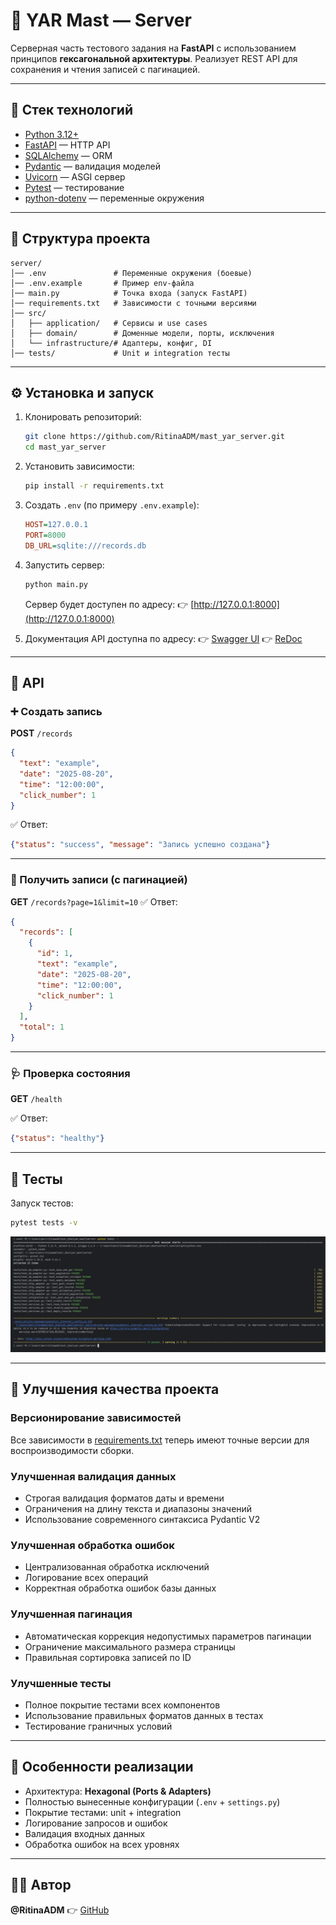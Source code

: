 # 📌 YAR Mast — Server

Серверная часть тестового задания на **FastAPI** с использованием принципов **гексагональной архитектуры**.
Реализует REST API для сохранения и чтения записей с пагинацией.

---

## 🚀 Стек технологий

* [Python 3.12+](https://www.python.org/)
* [FastAPI](https://fastapi.tiangolo.com/) — HTTP API
* [SQLAlchemy](https://www.sqlalchemy.org/) — ORM
* [Pydantic](https://docs.pydantic.dev/) — валидация моделей
* [Uvicorn](https://www.uvicorn.org/) — ASGI сервер
* [Pytest](https://docs.pytest.org/) — тестирование
* [python-dotenv](https://pypi.org/project/python-dotenv/) — переменные окружения

---

## 📂 Структура проекта

```
server/
│── .env               # Переменные окружения (боевые)
│── .env.example       # Пример env-файла
│── main.py            # Точка входа (запуск FastAPI)
│── requirements.txt   # Зависимости с точными версиями
│── src/
│   ├── application/   # Сервисы и use cases
│   ├── domain/        # Доменные модели, порты, исключения
│   └── infrastructure/# Адаптеры, конфиг, DI
│── tests/             # Unit и integration тесты
```

---

## ⚙️ Установка и запуск

1. Клонировать репозиторий:

   ```bash
   git clone https://github.com/RitinaADM/mast_yar_server.git
   cd mast_yar_server
   ```

2. Установить зависимости:

   ```bash
   pip install -r requirements.txt
   ```

3. Создать `.env` (по примеру `.env.example`):

   ```ini
   HOST=127.0.0.1
   PORT=8000
   DB_URL=sqlite:///records.db
   ```

4. Запустить сервер:

   ```bash
   python main.py
   ```

   Сервер будет доступен по адресу:
   👉 [http://127.0.0.1:8000](http://127.0.0.1:8000)

5. Документация API доступна по адресу:
   👉 [Swagger UI](http://127.0.0.1:8000/docs)
   👉 [ReDoc](http://127.0.0.1:8000/redoc)

---

## 📡 API

### ➕ Создать запись

**POST** `/records`

```json
{
  "text": "example",
  "date": "2025-08-20",
  "time": "12:00:00",
  "click_number": 1
}
```

✅ Ответ:

```json
{"status": "success", "message": "Запись успешно создана"}
```

---

### 📖 Получить записи (с пагинацией)

**GET** `/records?page=1&limit=10`
✅ Ответ:

```json
{
  "records": [
    {
      "id": 1,
      "text": "example",
      "date": "2025-08-20",
      "time": "12:00:00",
      "click_number": 1
    }
  ],
  "total": 1
}
```

---

### 🩺 Проверка состояния

**GET** `/health`

✅ Ответ:

```json
{"status": "healthy"}
```

---

## 🧪 Тесты

Запуск тестов:

```bash
pytest tests -v
```

![img.png](img.png)

---

## 🔧 Улучшения качества проекта

### Версионирование зависимостей
Все зависимости в [requirements.txt](requirements.txt) теперь имеют точные версии для воспроизводимости сборки.

### Улучшенная валидация данных
- Строгая валидация форматов даты и времени
- Ограничения на длину текста и диапазоны значений
- Использование современного синтаксиса Pydantic V2

### Улучшенная обработка ошибок
- Централизованная обработка исключений
- Логирование всех операций
- Корректная обработка ошибок базы данных

### Улучшенная пагинация
- Автоматическая коррекция недопустимых параметров пагинации
- Ограничение максимального размера страницы
- Правильная сортировка записей по ID

### Улучшенные тесты
- Полное покрытие тестами всех компонентов
- Использование правильных форматов данных в тестах
- Тестирование граничных условий

---

## 🔑 Особенности реализации

* Архитектура: **Hexagonal (Ports & Adapters)**
* Полностью вынесенные конфигурации (`.env` + `settings.py`)
* Покрытие тестами: unit + integration
* Логирование запросов и ошибок
* Валидация входных данных
* Обработка ошибок на всех уровнях

---

## 👨‍💻 Автор

**@RitinaADM**
👉 [GitHub](https://github.com/RitinaADM)